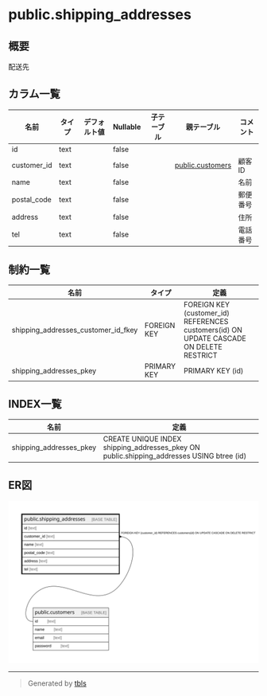# public.shipping_addresses

## 概要

配送先

## カラム一覧

| 名前 | タイプ | デフォルト値 | Nullable | 子テーブル | 親テーブル | コメント |
| ---- | ------ | ------------ | -------- | ---------- | ---------- | -------- |
| id | text |  | false |  |  |  |
| customer_id | text |  | false |  | [public.customers](public.customers.md) | 顧客ID |
| name | text |  | false |  |  | 名前 |
| postal_code | text |  | false |  |  | 郵便番号 |
| address | text |  | false |  |  | 住所 |
| tel | text |  | false |  |  | 電話番号 |

## 制約一覧

| 名前 | タイプ | 定義 |
| ---- | ---- | ---------- |
| shipping_addresses_customer_id_fkey | FOREIGN KEY | FOREIGN KEY (customer_id) REFERENCES customers(id) ON UPDATE CASCADE ON DELETE RESTRICT |
| shipping_addresses_pkey | PRIMARY KEY | PRIMARY KEY (id) |

## INDEX一覧

| 名前 | 定義 |
| ---- | ---------- |
| shipping_addresses_pkey | CREATE UNIQUE INDEX shipping_addresses_pkey ON public.shipping_addresses USING btree (id) |

## ER図

![er](public.shipping_addresses.svg)

---

> Generated by [tbls](https://github.com/k1LoW/tbls)
